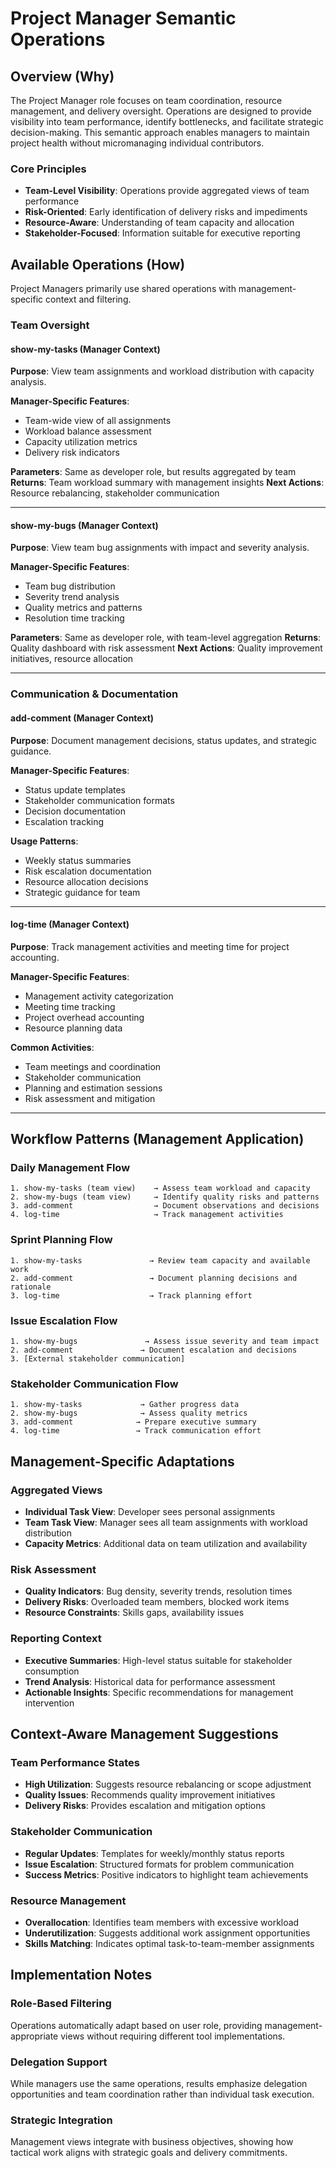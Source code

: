 # Project Manager Semantic Operations

## Overview (Why)

The Project Manager role focuses on team coordination, resource management, and delivery oversight. Operations are designed to provide visibility into team performance, identify bottlenecks, and facilitate strategic decision-making. This semantic approach enables managers to maintain project health without micromanaging individual contributors.

### Core Principles
- **Team-Level Visibility**: Operations provide aggregated views of team performance
- **Risk-Oriented**: Early identification of delivery risks and impediments
- **Resource-Aware**: Understanding of team capacity and allocation
- **Stakeholder-Focused**: Information suitable for executive reporting

## Available Operations (How)

Project Managers primarily use shared operations with management-specific context and filtering.

### Team Oversight

#### show-my-tasks (Manager Context)
**Purpose**: View team assignments and workload distribution with capacity analysis.

**Manager-Specific Features**:
- Team-wide view of all assignments
- Workload balance assessment
- Capacity utilization metrics
- Delivery risk indicators

**Parameters**: Same as developer role, but results aggregated by team
**Returns**: Team workload summary with management insights
**Next Actions**: Resource rebalancing, stakeholder communication

---

#### show-my-bugs (Manager Context)
**Purpose**: View team bug assignments with impact and severity analysis.

**Manager-Specific Features**:
- Team bug distribution
- Severity trend analysis
- Quality metrics and patterns
- Resolution time tracking

**Parameters**: Same as developer role, with team-level aggregation
**Returns**: Quality dashboard with risk assessment
**Next Actions**: Quality improvement initiatives, resource allocation

---

### Communication & Documentation

#### add-comment (Manager Context)
**Purpose**: Document management decisions, status updates, and strategic guidance.

**Manager-Specific Features**:
- Status update templates
- Stakeholder communication formats
- Decision documentation
- Escalation tracking

**Usage Patterns**:
- Weekly status summaries
- Risk escalation documentation
- Resource allocation decisions
- Strategic guidance for team

---

#### log-time (Manager Context)
**Purpose**: Track management activities and meeting time for project accounting.

**Manager-Specific Features**:
- Management activity categorization
- Meeting time tracking
- Project overhead accounting
- Resource planning data

**Common Activities**:
- Team meetings and coordination
- Stakeholder communication
- Planning and estimation sessions
- Risk assessment and mitigation

---

## Workflow Patterns (Management Application)

### Daily Management Flow
```
1. show-my-tasks (team view)    → Assess team workload and capacity
2. show-my-bugs (team view)     → Identify quality risks and patterns
3. add-comment                  → Document observations and decisions
4. log-time                     → Track management activities
```

### Sprint Planning Flow
```
1. show-my-tasks               → Review team capacity and available work
2. add-comment                 → Document planning decisions and rationale
3. log-time                    → Track planning effort
```

### Issue Escalation Flow
```
1. show-my-bugs               → Assess issue severity and team impact
2. add-comment               → Document escalation and decisions
3. [External stakeholder communication]
```

### Stakeholder Communication Flow
```
1. show-my-tasks             → Gather progress data
2. show-my-bugs              → Assess quality metrics
3. add-comment              → Prepare executive summary
4. log-time                 → Track communication effort
```

## Management-Specific Adaptations

### Aggregated Views
- **Individual Task View**: Developer sees personal assignments
- **Team Task View**: Manager sees all team assignments with workload distribution
- **Capacity Metrics**: Additional data on team utilization and availability

### Risk Assessment
- **Quality Indicators**: Bug density, severity trends, resolution times
- **Delivery Risks**: Overloaded team members, blocked work items
- **Resource Constraints**: Skills gaps, availability issues

### Reporting Context
- **Executive Summaries**: High-level status suitable for stakeholder consumption
- **Trend Analysis**: Historical data for performance assessment
- **Actionable Insights**: Specific recommendations for management intervention

## Context-Aware Management Suggestions

### Team Performance States
- **High Utilization**: Suggests resource rebalancing or scope adjustment
- **Quality Issues**: Recommends quality improvement initiatives
- **Delivery Risks**: Provides escalation and mitigation options

### Stakeholder Communication
- **Regular Updates**: Templates for weekly/monthly status reports
- **Issue Escalation**: Structured formats for problem communication
- **Success Metrics**: Positive indicators to highlight team achievements

### Resource Management
- **Overallocation**: Identifies team members with excessive workload
- **Underutilization**: Suggests additional work assignment opportunities
- **Skills Matching**: Indicates optimal task-to-team-member assignments

## Implementation Notes

### Role-Based Filtering
Operations automatically adapt based on user role, providing management-appropriate views without requiring different tool implementations.

### Delegation Support
While managers use the same operations, results emphasize delegation opportunities and team coordination rather than individual task execution.

### Strategic Integration
Management views integrate with business objectives, showing how tactical work aligns with strategic goals and delivery commitments.
